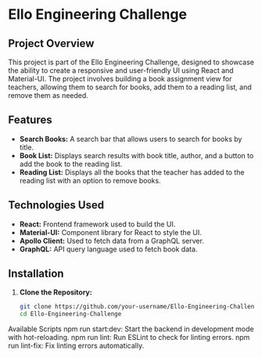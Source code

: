 # Ello Engineering Challenge

## Project Overview

This project is part of the Ello Engineering Challenge, designed to showcase the ability to create a responsive and user-friendly UI using React and Material-UI. The project involves building a book assignment view for teachers, allowing them to search for books, add them to a reading list, and remove them as needed.

## Features

- **Search Books:** A search bar that allows users to search for books by title.
- **Book List:** Displays search results with book title, author, and a button to add the book to the reading list.
- **Reading List:** Displays all the books that the teacher has added to the reading list with an option to remove books.

## Technologies Used

- **React:** Frontend framework used to build the UI.
- **Material-UI:** Component library for React to style the UI.
- **Apollo Client:** Used to fetch data from a GraphQL server.
- **GraphQL:** API query language used to fetch book data.

## Installation

1. **Clone the Repository:**
   ```bash
   git clone https://github.com/your-username/Ello-Engineering-Challenge.git
   cd Ello-Engineering-Challenge
Available Scripts
npm run start:dev: Start the backend in development mode with hot-reloading.
npm run lint: Run ESLint to check for linting errors.
npm run lint-fix: Fix linting errors automatically.
